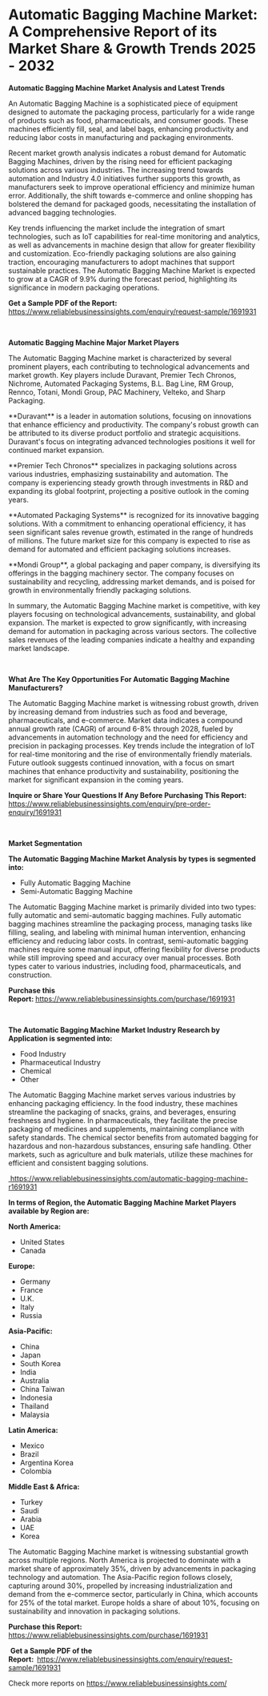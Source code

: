<p><h1>Automatic Bagging Machine Market: A Comprehensive Report of its Market Share & Growth Trends 2025 - 2032</h1></p><p><strong>Automatic Bagging Machine Market Analysis and Latest Trends</strong></p>
<p><p>An Automatic Bagging Machine is a sophisticated piece of equipment designed to automate the packaging process, particularly for a wide range of products such as food, pharmaceuticals, and consumer goods. These machines efficiently fill, seal, and label bags, enhancing productivity and reducing labor costs in manufacturing and packaging environments. </p><p>Recent market growth analysis indicates a robust demand for Automatic Bagging Machines, driven by the rising need for efficient packaging solutions across various industries. The increasing trend towards automation and Industry 4.0 initiatives further supports this growth, as manufacturers seek to improve operational efficiency and minimize human error. Additionally, the shift towards e-commerce and online shopping has bolstered the demand for packaged goods, necessitating the installation of advanced bagging technologies.</p><p>Key trends influencing the market include the integration of smart technologies, such as IoT capabilities for real-time monitoring and analytics, as well as advancements in machine design that allow for greater flexibility and customization. Eco-friendly packaging solutions are also gaining traction, encouraging manufacturers to adopt machines that support sustainable practices. The Automatic Bagging Machine Market is expected to grow at a CAGR of 9.9% during the forecast period, highlighting its significance in modern packaging operations.</p></p>
<p><strong>Get a Sample PDF of the Report:&nbsp;</strong> <a href="https://www.reliablebusinessinsights.com/enquiry/request-sample/1691931?utm_campaign=118&utm_medium=2&utm_source=Github&utm_content=ia&utm_term=07012025&utm_id=automatic-bagging-machine">https://www.reliablebusinessinsights.com/enquiry/request-sample/1691931</a></p>
<p>&nbsp;</p>
<p><strong>Automatic Bagging Machine Major Market Players</strong></p>
<p><p>The Automatic Bagging Machine market is characterized by several prominent players, each contributing to technological advancements and market growth. Key players include Duravant, Premier Tech Chronos, Nichrome, Automated Packaging Systems, B.L. Bag Line, RM Group, Rennco, Totani, Mondi Group, PAC Machinery, Velteko, and Sharp Packaging.</p><p>**Duravant** is a leader in automation solutions, focusing on innovations that enhance efficiency and productivity. The company's robust growth can be attributed to its diverse product portfolio and strategic acquisitions. Duravant's focus on integrating advanced technologies positions it well for continued market expansion.</p><p>**Premier Tech Chronos** specializes in packaging solutions across various industries, emphasizing sustainability and automation. The company is experiencing steady growth through investments in R&D and expanding its global footprint, projecting a positive outlook in the coming years.</p><p>**Automated Packaging Systems** is recognized for its innovative bagging solutions. With a commitment to enhancing operational efficiency, it has seen significant sales revenue growth, estimated in the range of hundreds of millions. The future market size for this company is expected to rise as demand for automated and efficient packaging solutions increases.</p><p>**Mondi Group**, a global packaging and paper company, is diversifying its offerings in the bagging machinery sector. The company focuses on sustainability and recycling, addressing market demands, and is poised for growth in environmentally friendly packaging solutions.</p><p>In summary, the Automatic Bagging Machine market is competitive, with key players focusing on technological advancements, sustainability, and global expansion. The market is expected to grow significantly, with increasing demand for automation in packaging across various sectors. The collective sales revenues of the leading companies indicate a healthy and expanding market landscape.</p></p>
<p>&nbsp;</p>
<p><strong>What Are The Key Opportunities For Automatic Bagging Machine Manufacturers?</strong></p>
<p><p>The Automatic Bagging Machine market is witnessing robust growth, driven by increasing demand from industries such as food and beverage, pharmaceuticals, and e-commerce. Market data indicates a compound annual growth rate (CAGR) of around 6-8% through 2028, fueled by advancements in automation technology and the need for efficiency and precision in packaging processes. Key trends include the integration of IoT for real-time monitoring and the rise of environmentally friendly materials. Future outlook suggests continued innovation, with a focus on smart machines that enhance productivity and sustainability, positioning the market for significant expansion in the coming years.</p></p>
<p><strong>Inquire or Share Your Questions If Any Before Purchasing This Report:</strong> <a href="https://www.reliablebusinessinsights.com/enquiry/pre-order-enquiry/1691931?utm_campaign=118&utm_medium=2&utm_source=Github&utm_content=ia&utm_term=07012025&utm_id=automatic-bagging-machine">https://www.reliablebusinessinsights.com/enquiry/pre-order-enquiry/1691931</a></p>
<p>&nbsp;</p>
<p><strong>Market Segmentation</strong></p>
<p><strong>The Automatic Bagging Machine Market Analysis by types is segmented into:</strong></p>
<p><ul><li>Fully Automatic Bagging Machine</li><li>Semi-Automatic Bagging Machine</li></ul></p>
<p><p>The Automatic Bagging Machine market is primarily divided into two types: fully automatic and semi-automatic bagging machines. Fully automatic bagging machines streamline the packaging process, managing tasks like filling, sealing, and labeling with minimal human intervention, enhancing efficiency and reducing labor costs. In contrast, semi-automatic bagging machines require some manual input, offering flexibility for diverse products while still improving speed and accuracy over manual processes. Both types cater to various industries, including food, pharmaceuticals, and construction.</p></p>
<p><strong>Purchase this Report:&nbsp;</strong><a href="https://www.reliablebusinessinsights.com/purchase/1691931?utm_campaign=118&utm_medium=2&utm_source=Github&utm_content=ia&utm_term=07012025&utm_id=automatic-bagging-machine">https://www.reliablebusinessinsights.com/purchase/1691931</a></p>
<p>&nbsp;</p>
<p><strong>The Automatic Bagging Machine Market Industry Research by Application is segmented into:</strong></p>
<p><ul><li>Food Industry</li><li>Pharmaceutical Industry</li><li>Chemical</li><li>Other</li></ul></p>
<p><p>The Automatic Bagging Machine market serves various industries by enhancing packaging efficiency. In the food industry, these machines streamline the packaging of snacks, grains, and beverages, ensuring freshness and hygiene. In pharmaceuticals, they facilitate the precise packaging of medicines and supplements, maintaining compliance with safety standards. The chemical sector benefits from automated bagging for hazardous and non-hazardous substances, ensuring safe handling. Other markets, such as agriculture and bulk materials, utilize these machines for efficient and consistent bagging solutions.</p></p>
<p><a href="https://www.reliablebusinessinsights.com/automatic-bagging-machine-r1691931?utm_campaign=118&utm_medium=2&utm_source=Github&utm_content=ia&utm_term=07012025&utm_id=automatic-bagging-machine">&nbsp;https://www.reliablebusinessinsights.com/automatic-bagging-machine-r1691931</a></p>
<p><strong>In terms of Region, the Automatic Bagging Machine Market Players available by Region are:</strong></p>
<p>
    <p> <strong> North America: </strong>
        <ul>
            <li>United States</li>
            <li>Canada</li>
        </ul>
        </p> 
    <p> <strong> Europe: </strong>
        <ul>
            <li>Germany</li>
            <li>France</li>
            <li>U.K.</li>
            <li>Italy</li>
            <li>Russia</li>
        </ul>
        </p> 
    <p> <strong> Asia-Pacific: </strong>
        <ul>
            <li>China</li>
            <li>Japan</li>
            <li>South Korea</li>
            <li>India</li>
            <li>Australia</li>
            <li>China Taiwan</li>
            <li>Indonesia</li>
            <li>Thailand</li>
            <li>Malaysia</li>
        </ul>
        </p> 
    <p> <strong> Latin America: </strong>
        <ul>
            <li>Mexico</li>
            <li>Brazil</li>
            <li>Argentina Korea</li>
            <li>Colombia</li>
        </ul>
        </p> 
    <p> <strong> Middle East & Africa: </strong>
        <ul>
            <li>Turkey</li>
            <li>Saudi</li>
            <li>Arabia</li>
            <li>UAE</li>
            <li>Korea</li>
        </ul>
    </p>
    </p>
<p><p>The Automatic Bagging Machine market is witnessing substantial growth across multiple regions. North America is projected to dominate with a market share of approximately 35%, driven by advancements in packaging technology and automation. The Asia-Pacific region follows closely, capturing around 30%, propelled by increasing industrialization and demand from the e-commerce sector, particularly in China, which accounts for 25% of the total market. Europe holds a share of about 10%, focusing on sustainability and innovation in packaging solutions.</p></p>
<p><strong>Purchase this Report: </strong><a href="https://www.reliablebusinessinsights.com/purchase/1691931?utm_campaign=118&utm_medium=2&utm_source=Github&utm_content=ia&utm_term=07012025&utm_id=automatic-bagging-machine">https://www.reliablebusinessinsights.com/purchase/1691931</a></p>
<p>&nbsp;<strong>Get a Sample PDF of the Report:&nbsp;&nbsp;</strong><a href="https://www.reliablebusinessinsights.com/enquiry/request-sample/1691931?utm_campaign=118&utm_medium=2&utm_source=Github&utm_content=ia&utm_term=07012025&utm_id=automatic-bagging-machine">https://www.reliablebusinessinsights.com/enquiry/request-sample/1691931</a></p>
<p><strong></strong></p>
<p>Check more reports on <a href="https://www.reliablebusinessinsights.com/?utm_campaign=118&utm_medium=2&utm_source=Github&utm_content=ia&utm_term=07012025&utm_id=automatic-bagging-machine">https://www.reliablebusinessinsights.com/</a></p>